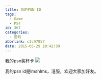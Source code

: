 ```yaml
---
title: 我的PSN ID
tags:
  - Game
  - PS4
id: 367
categories:
  - 游戏
abbrlink: c3c97857
date: 2015-05-29 10:42:00
---
```

我的psn奖杯卡
![](https://card.psnprofiles.com/2/lmshlms.png)

我的psn id是lmshlms，港服，欢迎大家加好友。